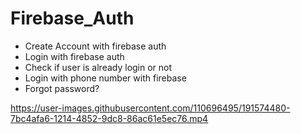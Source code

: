 # Firebase_Auth
 - Create Account with firebase auth
 - Login with firebase auth
 - Check if user is already login or not
 - Login with phone number with firebase
 - Forgot password?
 
 
https://user-images.githubusercontent.com/110696495/191574480-7bc4afa6-1214-4852-9dc8-86ac61e5ec76.mp4

